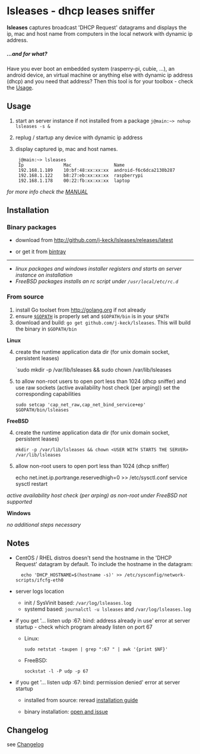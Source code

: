 # lsleases - dhcp leases sniffer
**lsleases** captures broadcast 'DHCP Request' datagrams and displays the ip, mac and host name from computers in the local network with dynamic ip address.


  
##### ...and for what? 
Have you ever boot an embedded system (rasperry-pi, cubie, ...), an android device, an virtual machine or anything else with dynamic ip address (dhcp) and you need that address? Then this tool is for your toolbox - check the [Usage](#usage).



## Usage

1. start an server instance if not installed from a package `j@main:~> nohup lsleases -s &`
2. replug / startup any device with dynamic ip address
3. display captured ip, mac and host names. 

        j@main:~> lsleases
        Ip               Mac                Name
        192.168.1.189    10:bf:48:xx:xx:xx  android-f6c6dca2130b287
        192.168.1.122    b8:27:eb:xx:xx:xx  raspberrypi
        192.168.1.178    00:22:fb:xx:xx:xx  laptop


*for more info check the [MANUAL](https://github.com/j-keck/lsleases/blob/master/MANUAL.md)*
  

## Installation

### Binary packages
  
  * download from http://github.com/j-keck/lsleases/releases/latest

  * or get it from [bintray](https://bintray.com/j-keck)

<hr/>
  
- *linux packages and windows installer registers and starts an server instance on installation*
- *FreeBSD packages installs an rc script under `/usr/local/etc/rc.d`*


    
### From source

  1. install Go toolset from http://golang.org if not already
  2. ensure [`$GOPATH`](http://golang.org/doc/code.html#GOPATH) is properly set and `$GOPATH/bin` is in your `$PATH` 
  3. download and build: `go get github.com/j-keck/lsleases`. This will build the binary in `$GOPATH/bin`

  **Linux**
  
  4. create the runtime application data dir (for unix domain socket, persistent leases)

     `sudo mkdir -p /var/lib/lsleases && sudo chown <USER WITH STARTS THE SERVER> /var/lib/lsleases
  
  5. to allow non-root users to open port less than 1024 (dhcp sniffer) and use raw sockets (active availability host check (per arping)) set the corresponding capabilities
  
     `sudo setcap 'cap_net_raw,cap_net_bind_service+ep' $GOPATH/bin/lsleases`
  
  **FreeBSD**
  
  4. create the runtime application data dir (for unix domain socket, persistent leases)

     `mkdir -p /var/lib/lsleases && chown <USER WITH STARTS THE SERVER> /var/lib/lsleases`
  
  5. allow non-root users to open port less than 1024 (dhcp sniffer)
  
        echo net.inet.ip.portrange.reservedhigh=0 >> /etc/sysctl.conf
        service sysctl restart

  *active availability host check (per arping) as non-root under FreeBSD not supported*  

  
  **Windows**

    
  *no additional steps necessary*


  
  
  
## Notes

- CentOS / RHEL distros doesn't send the hostname in the 'DHCP Request' datagram by default.
  To include the hostname in the datagram:

        echo 'DHCP_HOSTNAME=$(hostname -s)' >> /etc/sysconfig/network-scripts/ifcfg-eth0

  
- server logs location
    - init / SysVinit based: `/var/log/lsleases.log`
    - systemd based: `journalctl -u lsleases` and `/var/log/lsleases.log`

  
- if you get '... listen udp :67: bind: address already in use' error at server startup - check which program already listen on port 67

    - Linux:
  
          sudo netstat -taupen | grep ":67 " | awk '{print $NF}'

    - FreeBSD:

          sockstat -l -P udp -p 67

  
- if you get '... listen udp :67: bind: permission denied' error at server startup

    - installed from source: reread [installation guide](#from-source)

    - binary installation: [open and issue](http://github.com/j-keck/lsleases/issues)


     

  
## Changelog

see [Changelog](https://github.com/j-keck/lsleases/blob/master/CHANGELOG.md)

